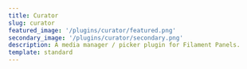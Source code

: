 ```yaml
---
title: Curator
slug: curator
featured_image: '/plugins/curator/featured.png'
secondary_image: '/plugins/curator/secondary.png'
description: A media manager / picker plugin for Filament Panels.
template: standard
---
```

